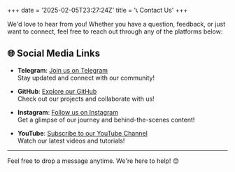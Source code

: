 +++
date = '2025-02-05T23:27:24Z'
title = '📞 Contact Us'
+++

We'd love to hear from you! Whether you have a question, feedback, or just want to connect, feel free to reach out through any of the platforms below:

## 🌐 Social Media Links

- **Telegram**: [Join us on Telegram](https://t.me/nullxvoid)  
  Stay updated and connect with our community!

- **GitHub**: [Explore our GitHub](https://github.com/Anon4You)  
  Check out our projects and collaborate with us!

- **Instagram**: [Follow us on Instagram](https://www.instagram.com/alienkrishn)  
  Get a glimpse of our journey and behind-the-scenes content!

- **YouTube**: [Subscribe to our YouTube Channel](https://youtube.com/@alienkrishnorg)  
  Watch our latest videos and tutorials!

---

Feel free to drop a message anytime. We're here to help! 😊
